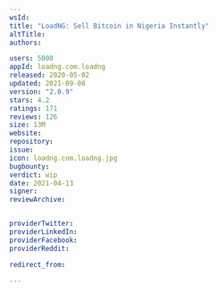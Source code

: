 ```yaml
---
wsId: 
title: "LoadNG: Sell Bitcoin in Nigeria Instantly"
altTitle: 
authors:

users: 5000
appId: loadng.com.loadng
released: 2020-05-02
updated: 2021-09-08
version: "2.0.9"
stars: 4.2
ratings: 171
reviews: 126
size: 13M
website: 
repository: 
issue: 
icon: loadng.com.loadng.jpg
bugbounty: 
verdict: wip
date: 2021-04-13
signer: 
reviewArchive:


providerTwitter: 
providerLinkedIn: 
providerFacebook: 
providerReddit: 

redirect_from:

---
```



